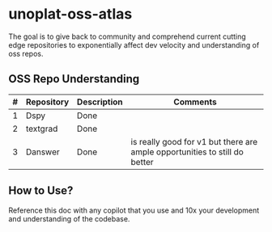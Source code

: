 # unoplat-oss-atlas
The goal is to give back to community and comprehend current cutting edge repositories to exponentially affect dev velocity and understanding of oss repos.


## OSS Repo Understanding

| #   | Repository | Description | Comments                |
|-----|------------|-------------|-------------------------|
| 1   | Dspy       | Done         |       |
| 2   | textgrad   | Done        |  |
| 3   | Danswer    | Done | is really good for v1 but there are ample opportunities to still do better

## How to Use?

Reference this doc with any copilot that you use and 10x your development and understanding of the codebase.
